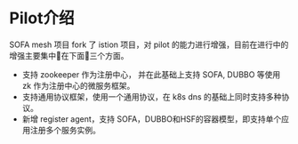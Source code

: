 # Pilot介绍

SOFA mesh 项目 fork 了 istion 项目，对 pilot 的能力进行增强，目前在进行中的增强主要集中在下面三个方面。

- 支持 zookeeper 作为注册中心， 并在此基础上支持 SOFA, DUBBO 等使用 zk 作为注册中心的微服务框架。
- 支持通用协议框架，使用一个通用协议，在 k8s dns 的基础上同时支持多种协议。
- 新增 register agent，支持 SOFA，DUBBO和HSF的容器模型，即支持单个应用注册多个服务实例。